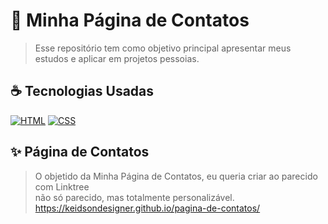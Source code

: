 # 🚀 Minha Página de Contatos

> Esse repositório tem como objetivo principal apresentar meus estudos e aplicar em projetos pessoias.

## ☕ Tecnologias Usadas

[![HTML](https://img.shields.io/badge/html%20-%23323330.svg?&style=for-the-badge&logo=html&logoColor=black&color=FF8000)](https://github.com/iuricode/ensinando-frontend/blob/main/modulos/html/html.br.md)
[![CSS](https://img.shields.io/badge/css%20-%23323330.svg?&style=for-the-badge&logo=css&logoColor=black&color=2E64FE)](https://github.com/iuricode/ensinando-frontend/blob/main/modulos/css/CSS.br.md)

## ✨ Página de Contatos
> O objetido da Minha Página de Contatos, eu queria criar ao parecido com Linktree<br>
não só parecido, mas totalmente personalizável.
https://keidsondesigner.github.io/pagina-de-contatos/
